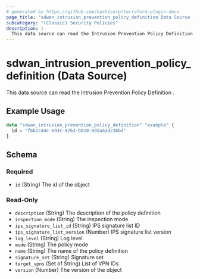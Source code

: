 ```yaml
---
# generated by https://github.com/hashicorp/terraform-plugin-docs
page_title: "sdwan_intrusion_prevention_policy_definition Data Source - terraform-provider-sdwan"
subcategory: "(Classic) Security Policies"
description: |-
  This data source can read the Intrusion Prevention Policy Definition .
---
```


# sdwan_intrusion_prevention_policy_definition (Data Source)

This data source can read the Intrusion Prevention Policy Definition .

## Example Usage

```terraform
data "sdwan_intrusion_prevention_policy_definition" "example" {
  id = "f6b2c44c-693c-4763-b010-895aa3d236bd"
}
```

<!-- schema generated by tfplugindocs -->
## Schema

### Required

- `id` (String) The id of the object

### Read-Only

- `description` (String) The description of the policy definition
- `inspection_mode` (String) The inspection mode
- `ips_signature_list_id` (String) IPS signature list ID
- `ips_signature_list_version` (Number) IPS signature list version
- `log_level` (String) Log level
- `mode` (String) The policy mode
- `name` (String) The name of the policy definition
- `signature_set` (String) Signature set
- `target_vpns` (Set of String) List of VPN IDs
- `version` (Number) The version of the object
